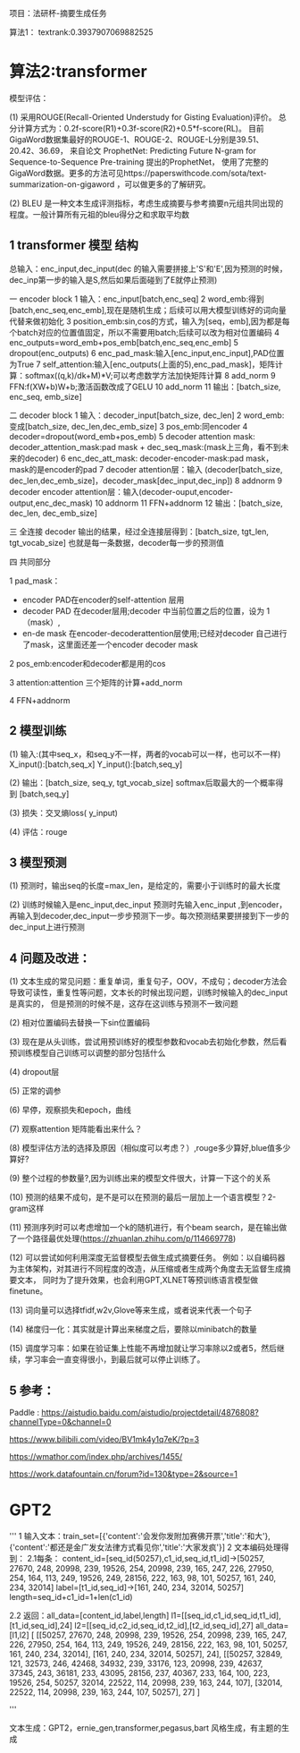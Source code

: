 项目：法研杯-摘要生成任务

算法1： textrank:0.3937907069882525



# 算法2:transformer

模型评估：

(1) 采用ROUGE(Recall-Oriented Understudy for Gisting Evaluation)评价。
总分计算方式为：0.2f-score(R1)+0.3f-score(R2)+0.5*f-score(RL)。
目前GigaWord数据集最好的ROUGE-1、ROUGE-2、ROUGE-L分别是39.51、20.42、36.69，
来自论文 ProphetNet: Predicting Future N-gram for Sequence-to-Sequence Pre-training 提出的ProphetNet，
使用了完整的GigaWord数据。更多的方法可见https://paperswithcode.com/sota/text-summarization-on-gigaword ，可以做更多的了解研究。

(2) BLEU 是一种文本生成评测指标，考虑生成摘要与参考摘要n元组共同出现的程度。一般计算所有元祖的bleu得分之和求取平均数


## 1 transformer 模型 结构
总输入：enc_input,dec_input(dec 的输入需要拼接上'S'和'E',因为预测的时候，dec_inp第一步的输入是S,然后如果后面碰到了E就停止预测)

一 encoder block
1 输入：enc_input[batch,enc_seq]
2 word_emb:得到[batch,enc_seq,enc_emb],现在是随机生成；后续可以用大模型训练好的词向量代替来做初始化
3 position_emb:sin,cos的方式，输入为[seq，emb],因为都是每个batch对应的位置值固定，所以不需要用batch;后续可以改为相对位置编码
4 enc_outputs=word_emb+pos_emb[batch,enc_seq,enc_emb]
5 dropout(enc_outputs)
6 enc_pad_mask:输入[enc_input,enc_input],PAD位置为True
7 self_attention:输入[enc_outputs(上面的5),enc_pad_mask]，矩阵计算：softmax((q,k)/dk+M)*V;可以考虑数学方法加快矩阵计算
8 add_norm
9 FFN:f(XW+b)W+b;激活函数改成了GELU
10 add_norm
11 输出：[batch_size, enc_seq, emb_size]

二 decoder block
1 输入：decoder_input[batch_size, dec_len]
2 word_emb:变成[batch_size, dec_len,dec_emb_size]
3 pos_emb:同encoder
4 decoder=dropout(word_emb+pos_emb)
5 decoder attention mask:
decoder_attention_mask:pad mask + dec_seq_mask:(mask上三角，看不到未来的decoder)
6 enc_dec_att_mask:
decoder-encoder-mask:pad mask，mask的是encoder的pad
7 decoder attention层：输入 (decoder[batch_size, dec_len,dec_emb_size]，decoder_mask[dec_input,dec_inp])
8 addnorm
9 decoder encoder attention层：输入(decoder-ouput,encoder-output,enc_dec_mask)
10 addnorm
11 FFN+addnorm
12 输出：[batch_size, dec_len, dec_emb_size]

三 全连接
decoder 输出的结果，经过全连接层得到：[batch_size, tgt_len, tgt_vocab_size]
也就是每一条数据，decoder每一步的预测值

四 共同部分

1 pad_mask：
- encoder PAD在encoder的self-attention 层用
- decoder PAD 在decoder层用;decoder 中当前位置之后的位置，设为 1（mask）,
- en-de mask 在encoder-decoderattention层使用;已经对decoder 自己进行了mask，这里面还差一个encoder decoder mask

2 pos_emb:encoder和decoder都是用的cos

3 attention:attention 三个矩阵的计算+add_norm

4 FFN+addnorm


## 2 模型训练

(1) 输入:(其中seq_x，和seq_y不一样，两者的vocab可以一样，也可以不一样)
    X_input():[batch,seq_x]
    Y_input():[batch,seq_y]

(2) 输出：[batch_size, seq_y, tgt_vocab_size] softmax后取最大的一个概率得到 [batch,seq_y]

(3) 损失：交叉熵loss( y_input)

(4) 评估：rouge

## 3 模型预测
(1) 预测时，输出seq的长度=max_len，是给定的，需要小于训练时的最大长度

(2) 训练时候输入是enc_input,dec_input
预测时先输入enc_input ,到encoder，再输入到decoder,dec_input一步步预测下一步。每次预测结果要拼接到下一步的dec_input上进行预测


## 4 问题及改进：
  (1) 文本生成的常见问题：重复单词，重复句子，OOV，不成句；decoder方法会导致可读性，重复性等问题，文本长的时候出现问题，训练时候输入的dec_input是真实的，
      但是预测的时候不是，这存在这训练与预测不一致问题

  (2) 相对位置编码去替换一下sin位置编码

  (3) 现在是从头训练，尝试用预训练好的模型参数和vocab去初始化参数，然后看预训练模型自己训练可以调整的部分包括什么

  (4) dropout层

  (5) 正常的调参

  (6) 早停，观察损失和epoch，曲线

  (7) 观察attention 矩阵能看出来什么？

  (8) 模型评估方法的选择及原因（相似度可以考虑？）,rouge多少算好,blue值多少算好?

  (9) 整个过程的参数量?,因为训练出来的模型文件很大，计算一下这个的关系

  (10) 预测的结果不成句，是不是可以在预测的最后一层加上一个语言模型？2-gram这样

  (11) 预测序列时可以考虑增加一个k的随机进行，有个beam search，是在输出做了一个路径最优处理(https://zhuanlan.zhihu.com/p/114669778)

  (12) 可以尝试如何利用深度无监督模型去做生成式摘要任务。 例如：以自编码器为主体架构，对其进行不同程度的改造，从压缩或者生成两个角度去无监督生成摘要文本，
       同时为了提升效果，也会利用GPT,XLNET等预训练语言模型做finetune。

  (13) 词向量可以选择tfidf,w2v,Glove等来生成，或者说来代表一个句子

  (14) 梯度归一化：其实就是计算出来梯度之后，要除以minibatch的数量

  (15) 调度学习率：如果在验证集上性能不再增加就让学习率除以2或者5，然后继续，学习率会一直变得很小，到最后就可以停止训练了。




## 5 参考：
Paddle : https://aistudio.baidu.com/aistudio/projectdetail/4876808?channelType=0&channel=0

https://www.bilibili.com/video/BV1mk4y1q7eK/?p=3

https://wmathor.com/index.php/archives/1455/

https://work.datafountain.cn/forum?id=130&type=2&source=1

# GPT2

'''
1 输入文本：train_set=[{'content':'会发你发附加赛佛开票','title':'和大'},{'content':'都还是金广发女法律方式看见你','title':'大家发疯'}]
2 文本编码处理得到：
2.1每条：
content_id=[seq_id(50257),c1_id,seq_id,t1_id]->[50257, 27670, 248, 20998, 239, 19526, 254, 20998, 239, 165, 247, 226, 27950, 254, 164, 113, 249, 19526, 249, 28156, 222, 163, 98, 101, 50257, 161, 240, 234, 32014]
label=[t1_id,seq_id]->[161, 240, 234, 32014, 50257]
length=seq_id+c1_id=1+len(c1_id)

2.2 返回：all_data=[content_id,label,length]
l1=[[seq_id,c1_id,seq_id,t1_id],[t1_id,seq_id],24]
l2=[[seq_id,c2_id,seq_id,t2_id],[t2_id,seq_id],27]
all_data=[l1,l2]
[
[[50257, 27670, 248, 20998, 239, 19526, 254, 20998, 239, 165, 247, 226, 27950, 254, 164, 113, 249, 19526, 249, 28156, 222, 163, 98, 101, 50257, 161, 240, 234, 32014], 
[161, 240, 234, 32014, 50257],
 24],
[[50257, 32849, 121, 32573, 246, 42468, 34932, 239, 33176, 123, 20998, 239, 42637, 37345, 243, 36181, 233, 43095, 28156, 237, 40367, 233, 164, 100, 223, 19526, 254, 50257, 32014, 22522, 114, 20998, 239, 163, 244, 107], 
[32014, 22522, 114, 20998, 239, 163, 244, 107, 50257], 
27]
]

'''

文本生成：GPT2，ernie_gen,transformer,pegasus,bart
风格生成，有主题的生成

